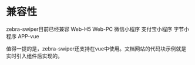 # 兼容性

zebra-swiper目前已经兼容 Web-H5 Web-PC 微信小程序 支付宝小程序 字节小程序 APP-vue

值得一提的是，zebra-swiper还支持在vue中使用。文档网站的代码块示例就是实时引入组件后实现的。
